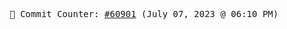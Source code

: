 <p align="center">
    <samp>
        📮 Commit Counter: <a href="https://github.com/Javascript-void0/Javascript-void0/commits/main">#60901</a> (July 07, 2023 @ 06:10 PM)
    </samp>
</p>